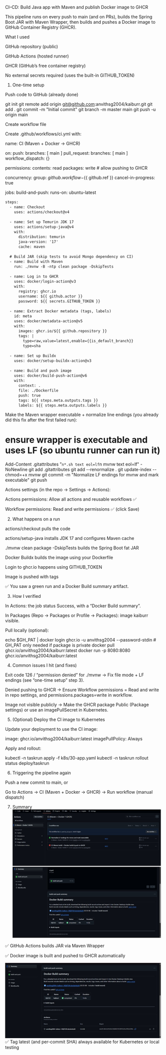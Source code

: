 CI–CD: Build Java app with Maven and publish Docker image to GHCR

This pipeline runs on every push to main (and on PRs), builds the Spring Boot JAR with Maven Wrapper, then builds and pushes a Docker image to GitHub Container Registry (GHCR).


What I used

GitHub repository (public)

GitHub Actions (hosted runner)

GHCR (GitHub’s free container registry)

No external secrets required (uses the built-in GITHUB_TOKEN)

1) One-time setup

Push code to GitHub (already done)

git init
git remote add origin git@github.com:anvithsg2004/kaiburr.git
git add .
git commit -m "Initial commit"
git branch -m master main
git push -u origin main


Create workflow file

Create .github/workflows/ci.yml with:

name: CI (Maven + Docker → GHCR)

on:
  push:
    branches: [ main ]
  pull_request:
    branches: [ main ]
  workflow_dispatch: {}

permissions:
  contents: read
  packages: write   # allow pushing to GHCR

concurrency:
  group: ${{ github.workflow }}-${{ github.ref }}
  cancel-in-progress: true

jobs:
  build-and-push:
    runs-on: ubuntu-latest

    steps:
      - name: Checkout
        uses: actions/checkout@v4

      - name: Set up Temurin JDK 17
        uses: actions/setup-java@v4
        with:
          distribution: temurin
          java-version: '17'
          cache: maven

      # Build JAR (skip tests to avoid Mongo dependency on CI)
      - name: Build with Maven
        run: ./mvnw -B -ntp clean package -DskipTests

      - name: Log in to GHCR
        uses: docker/login-action@v3
        with:
          registry: ghcr.io
          username: ${{ github.actor }}
          password: ${{ secrets.GITHUB_TOKEN }}

      - name: Extract Docker metadata (tags, labels)
        id: meta
        uses: docker/metadata-action@v5
        with:
          images: ghcr.io/${{ github.repository }}
          tags: |
            type=raw,value=latest,enable={{is_default_branch}}
            type=sha

      - name: Set up Buildx
        uses: docker/setup-buildx-action@v3

      - name: Build and push image
        uses: docker/build-push-action@v6
        with:
          context: .
          file: ./Dockerfile
          push: true
          tags: ${{ steps.meta.outputs.tags }}
          labels: ${{ steps.meta.outputs.labels }}


Make the Maven wrapper executable + normalize line endings (you already did this fix after the first failed run):

# ensure wrapper is executable and uses LF (so ubuntu runner can run it)
Add-Content .gitattributes "`n*.sh text eol=lf`n mvnw text eol=lf" -NoNewline
git add .gitattributes
git add --renormalize .
git update-index --chmod=+x mvnw
git commit -m "Normalize LF endings for mvnw and mark executable"
git push


Actions settings (in the repo → Settings → Actions):

Actions permissions: Allow all actions and reusable workflows ✅

Workflow permissions: Read and write permissions ✅ (click Save)

2) What happens on a run

actions/checkout pulls the code

actions/setup-java installs JDK 17 and configures Maven cache

./mvnw clean package -DskipTests builds the Spring Boot fat JAR

Docker Buildx builds the image using your Dockerfile

Login to ghcr.io happens using GITHUB_TOKEN

Image is pushed with tags

✅ You saw a green run and a Docker Build summary artifact.

3) How I verified

In Actions: the job status Success, with a “Docker Build summary”.

In Packages (Repo → Packages or Profile → Packages): image kaiburr visible.

Pull locally (optional):

echo $GH_PAT | docker login ghcr.io -u anvithsg2004 --password-stdin  # GH_PAT only needed if package is private
docker pull ghcr.io/anvithsg2004/kaiburr:latest
docker run -p 8080:8080 ghcr.io/anvithsg2004/kaiburr:latest

4) Common issues I hit (and fixes)

Exit code 126 / “permission denied” for ./mvnw
→ Fix file mode + LF endings (see “one-time setup” step 3).

Denied pushing to GHCR
→ Ensure Workflow permissions = Read and write in repo settings, and permissions.packages=write in workflow.

Image not visible publicly
→ Make the GHCR package Public (Package settings) or use an imagePullSecret in Kubernetes.

5) (Optional) Deploy the CI image to Kubernetes

Update your deployment to use the CI image:

image: ghcr.io/anvithsg2004/kaiburr:latest
imagePullPolicy: Always


Apply and rollout:

kubectl -n taskrun apply -f k8s/30-app.yaml
kubectl -n taskrun rollout status deploy/taskrun

6) Triggering the pipeline again

Push a new commit to main, or

Go to Actions → CI (Maven + Docker → GHCR) → Run workflow (manual dispatch)

7) Summary
![](ci-cd1.jpg)
![](ci-cd2.jpg)

✅ GitHub Actions builds JAR via Maven Wrapper

✅ Docker image is built and pushed to GHCR automatically

![](ci-cd3.jpg)
✅ Tag latest (and per-commit SHA) always available for Kubernetes or local testing


